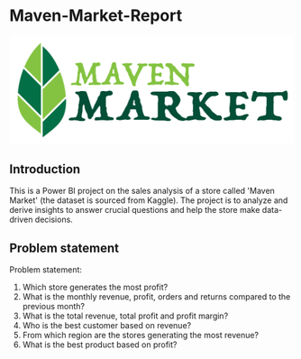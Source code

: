 # Maven-Market-Report

![](Maven_Market.png)

## Introduction 
This is a Power BI project on the sales analysis of a store called 'Maven Market' (the dataset is sourced from Kaggle). 
The project is to analyze and derive insights to answer crucial questions and help the store make data-driven decisions.

## Problem statement

Problem statement:
1. Which store generates the most profit?
2. What is the monthly revenue, profit, orders and returns compared to the previous month?
3. What is the total revenue, total profit and profit margin?
4. Who is the best customer based on revenue?
5. From which region are the stores generating the most revenue?
6. What is the best product based on profit?
